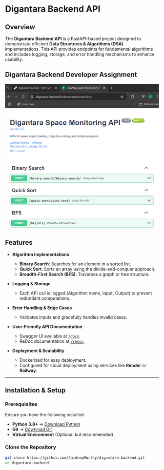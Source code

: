 # Digantara Backend API  

## Overview  
The **Digantara Backend API** is a FastAPI-based project designed to demonstrate efficient **Data Structures & Algorithms (DSA)** implementations. This API provides endpoints for fundamental algorithms and includes logging, storage, and error handling mechanisms to enhance usability.  

## Digantara Backend Developer Assignment
![Assignment Screenshot](docs/assignment.png)

## Features  
- **Algorithm Implementations**  
  - **Binary Search**: Searches for an element in a sorted list.  
  - **Quick Sort**: Sorts an array using the divide-and-conquer approach.  
  - **Breadth-First Search (BFS)**: Traverses a graph or tree structure.  

- **Logging & Storage**  
  - Each API call is logged (Algorithm name, Input, Output) to prevent redundant computations.  

- **Error Handling & Edge Cases**  
  - Validates inputs and gracefully handles invalid cases.  

- **User-Friendly API Documentation**  
  - Swagger UI available at [`/docs`](http://127.0.0.1:8000/docs).  
  - ReDoc documentation at [`/redoc`](http://127.0.0.1:8000/redoc).  

- **Deployment & Scalability**  
  - Dockerized for easy deployment.  
  - Configured for cloud deployment using services like **Render** or **Railway**.  

---

## Installation & Setup  

### Prerequisites  
Ensure you have the following installed:  
- **Python 3.8+** → [Download Python](https://www.python.org/downloads/)  
- **Git** → [Download Git](https://git-scm.com/downloads)  
- **Virtual Environment** (Optional but recommended)  

### Clone the Repository  
```sh
git clone https://github.com/JaideepMurthy/digantara-backend.git
cd digantara-backend
